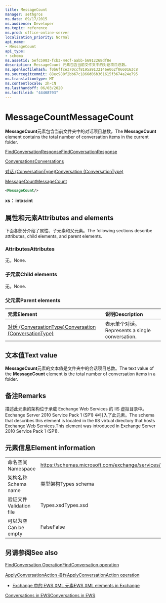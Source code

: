 ```yaml
---
title: MessageCount
manager: sethgros
ms.date: 09/17/2015
ms.audience: Developer
ms.topic: reference
ms.prod: office-online-server
localization_priority: Normal
api_name:
- MessageCount
api_type:
- schema
ms.assetid: 5efc5903-fcb3-44cf-aabb-b6912268df8e
description: MessageCount 元素包含当前文件夹中的对话项目总数。
ms.openlocfilehash: f0b6ffce370ccf8195a9132146e062f0660163c8
ms.sourcegitcommit: 88ec988f2bb67c1866d06b361615f3674a24e795
ms.translationtype: MT
ms.contentlocale: zh-CN
ms.lasthandoff: 06/03/2020
ms.locfileid: "44468703"
---
```

# <a name="messagecount"></a><span data-ttu-id="4c56b-103">MessageCount</span><span class="sxs-lookup"><span data-stu-id="4c56b-103">MessageCount</span></span>

<span data-ttu-id="4c56b-104">**MessageCount**元素包含当前文件夹中的对话项目总数。</span><span class="sxs-lookup"><span data-stu-id="4c56b-104">The **MessageCount** element contains the total number of conversation items in the current folder.</span></span> 
  
[<span data-ttu-id="4c56b-105">FindConversationResponse</span><span class="sxs-lookup"><span data-stu-id="4c56b-105">FindConversationResponse</span></span>](findconversationresponse.md)
  
[<span data-ttu-id="4c56b-106">Conversations</span><span class="sxs-lookup"><span data-stu-id="4c56b-106">Conversations</span></span>](conversations-ex15websvcsotherref.md)
  
[<span data-ttu-id="4c56b-107">对话 (ConversationType)</span><span class="sxs-lookup"><span data-stu-id="4c56b-107">Conversation (ConversationType)</span></span>](conversation-conversationtype.md)
  
[<span data-ttu-id="4c56b-108">MessageCount</span><span class="sxs-lookup"><span data-stu-id="4c56b-108">MessageCount</span></span>](messagecount.md)
  
```XML
<MessageCount/>
```

 <span data-ttu-id="4c56b-109">**xs： int**</span><span class="sxs-lookup"><span data-stu-id="4c56b-109">**xs:int**</span></span>
## <a name="attributes-and-elements"></a><span data-ttu-id="4c56b-110">属性和元素</span><span class="sxs-lookup"><span data-stu-id="4c56b-110">Attributes and elements</span></span>

<span data-ttu-id="4c56b-111">下面各部分介绍了属性、子元素和父元素。</span><span class="sxs-lookup"><span data-stu-id="4c56b-111">The following sections describe attributes, child elements, and parent elements.</span></span>
  
### <a name="attributes"></a><span data-ttu-id="4c56b-112">Attributes</span><span class="sxs-lookup"><span data-stu-id="4c56b-112">Attributes</span></span>

<span data-ttu-id="4c56b-113">无。</span><span class="sxs-lookup"><span data-stu-id="4c56b-113">None.</span></span>
  
### <a name="child-elements"></a><span data-ttu-id="4c56b-114">子元素</span><span class="sxs-lookup"><span data-stu-id="4c56b-114">Child elements</span></span>

<span data-ttu-id="4c56b-115">无。</span><span class="sxs-lookup"><span data-stu-id="4c56b-115">None.</span></span>
  
### <a name="parent-elements"></a><span data-ttu-id="4c56b-116">父元素</span><span class="sxs-lookup"><span data-stu-id="4c56b-116">Parent elements</span></span>

|<span data-ttu-id="4c56b-117">**元素**</span><span class="sxs-lookup"><span data-stu-id="4c56b-117">**Element**</span></span>|<span data-ttu-id="4c56b-118">**说明**</span><span class="sxs-lookup"><span data-stu-id="4c56b-118">**Description**</span></span>|
|:-----|:-----|
|[<span data-ttu-id="4c56b-119">对话 (ConversationType)</span><span class="sxs-lookup"><span data-stu-id="4c56b-119">Conversation (ConversationType)</span></span>](conversation-conversationtype.md) <br/> |<span data-ttu-id="4c56b-120">表示单个对话。</span><span class="sxs-lookup"><span data-stu-id="4c56b-120">Represents a single conversation.</span></span>  <br/> |
   
## <a name="text-value"></a><span data-ttu-id="4c56b-121">文本值</span><span class="sxs-lookup"><span data-stu-id="4c56b-121">Text value</span></span>

<span data-ttu-id="4c56b-122">**MessageCount**元素的文本值是文件夹中的会话项目总数。</span><span class="sxs-lookup"><span data-stu-id="4c56b-122">The text value of the **MessageCount** element is the total number of conversation items in a folder.</span></span> 
  
## <a name="remarks"></a><span data-ttu-id="4c56b-123">备注</span><span class="sxs-lookup"><span data-stu-id="4c56b-123">Remarks</span></span>

<span data-ttu-id="4c56b-124">描述此元素的架构位于承载 Exchange Web Services 的 IIS 虚拟目录中。Exchange Server 2010 Service Pack 1 (SP1) 中引入了此元素。</span><span class="sxs-lookup"><span data-stu-id="4c56b-124">The schema that describes this element is located in the IIS virtual directory that hosts Exchange Web Services.This element was introduced in Exchange Server 2010 Service Pack 1 (SP1).</span></span>
  
## <a name="element-information"></a><span data-ttu-id="4c56b-125">元素信息</span><span class="sxs-lookup"><span data-stu-id="4c56b-125">Element information</span></span>

|||
|:-----|:-----|
|<span data-ttu-id="4c56b-126">命名空间</span><span class="sxs-lookup"><span data-stu-id="4c56b-126">Namespace</span></span>  <br/> |https://schemas.microsoft.com/exchange/services/2006/types  <br/> |
|<span data-ttu-id="4c56b-127">架构名称</span><span class="sxs-lookup"><span data-stu-id="4c56b-127">Schema name</span></span>  <br/> |<span data-ttu-id="4c56b-128">类型架构</span><span class="sxs-lookup"><span data-stu-id="4c56b-128">Types schema</span></span>  <br/> |
|<span data-ttu-id="4c56b-129">验证文件</span><span class="sxs-lookup"><span data-stu-id="4c56b-129">Validation file</span></span>  <br/> |<span data-ttu-id="4c56b-130">Types.xsd</span><span class="sxs-lookup"><span data-stu-id="4c56b-130">Types.xsd</span></span>  <br/> |
|<span data-ttu-id="4c56b-131">可以为空</span><span class="sxs-lookup"><span data-stu-id="4c56b-131">Can be empty</span></span>  <br/> |<span data-ttu-id="4c56b-132">False</span><span class="sxs-lookup"><span data-stu-id="4c56b-132">False</span></span>  <br/> |
   
## <a name="see-also"></a><span data-ttu-id="4c56b-133">另请参阅</span><span class="sxs-lookup"><span data-stu-id="4c56b-133">See also</span></span>



[<span data-ttu-id="4c56b-134">FindConversation Operation</span><span class="sxs-lookup"><span data-stu-id="4c56b-134">FindConversation operation</span></span>](findconversation-operation.md)
  
[<span data-ttu-id="4c56b-135">ApplyConversationAction 操作</span><span class="sxs-lookup"><span data-stu-id="4c56b-135">ApplyConversationAction operation</span></span>](applyconversationaction-operation.md)


- [<span data-ttu-id="4c56b-136">Exchange 中的 EWS XML 元素</span><span class="sxs-lookup"><span data-stu-id="4c56b-136">EWS XML elements in Exchange</span></span>](ews-xml-elements-in-exchange.md)


[<span data-ttu-id="4c56b-137">Conversations in EWS</span><span class="sxs-lookup"><span data-stu-id="4c56b-137">Conversations in EWS</span></span>](https://msdn.microsoft.com/library/91e64629-db6c-4c94-9dcb-d386232e8467%28Office.15%29.aspx)

